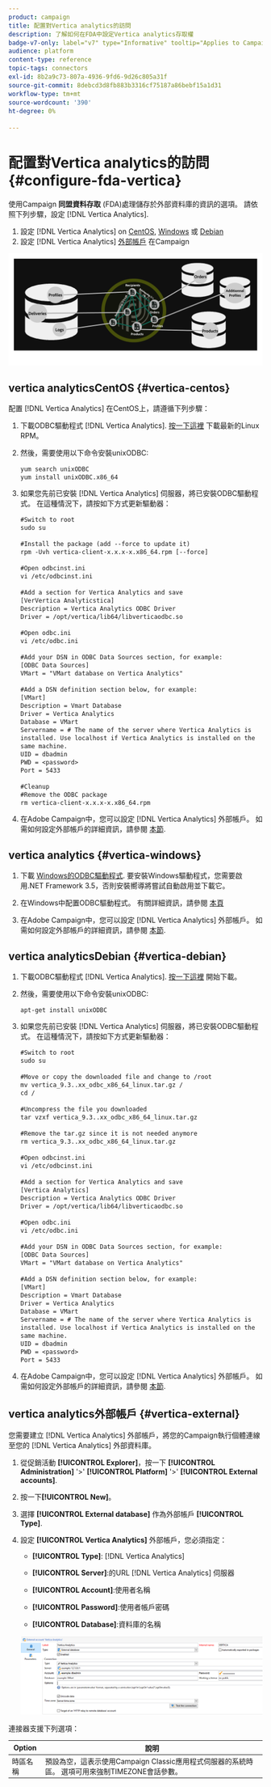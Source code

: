 ```yaml
---
product: campaign
title: 配置對Vertica analytics的訪問
description: 了解如何在FDA中設定Vertica analytics存取權
badge-v7-only: label="v7" type="Informative" tooltip="Applies to Campaign Classic v7 only"
audience: platform
content-type: reference
topic-tags: connectors
exl-id: 8b2a9c73-807a-4936-9fd6-9d26c805a31f
source-git-commit: 8debcd3d8fb883b3316cf75187a86bebf15a1d31
workflow-type: tm+mt
source-wordcount: '390'
ht-degree: 0%

---
```


# 配置對Vertica analytics的訪問 {#configure-fda-vertica}



使用Campaign **同盟資料存取** (FDA)處理儲存於外部資料庫的資訊的選項。 請依照下列步驟，設定 [!DNL Vertica Analytics].

1. 設定 [!DNL Vertica Analytics] on [CentOS](#vertica-centos), [Windows](#vertica-windows) 或 [Debian](#vertica-debian)
1. 設定 [!DNL Vertica Analytics] [外部帳戶](#vertica-external) 在Campaign

![](assets/snowflake_3.png)

## vertica analyticsCentOS {#vertica-centos}

配置 [!DNL Vertica Analytics] 在CentOS上，請遵循下列步驟：

1. 下載ODBC驅動程式 [!DNL Vertica Analytics]. [按一下這裡](https://www.vertica.com/download/vertica/client-drivers/) 下載最新的Linux RPM。

1. 然後，需要使用以下命令安裝unixODBC:

   ```
   yum search unixODBC
   yum install unixODBC.x86_64
   ```

1. 如果您先前已安裝 [!DNL Vertica Analytics] 伺服器，將已安裝ODBC驅動程式。 在這種情況下，請按如下方式更新驅動器：

   ```
   #Switch to root
   sudo su
   
   #Install the package (add --force to update it)
   rpm -Uvh vertica-client-x.x.x-x.x86_64.rpm [--force]
   
   #Open odbcinst.ini
   vi /etc/odbcinst.ini
   
   #Add a section for Vertica Analytics and save
   [VerVertica Analyticstica]
   Description = Vertica Analytics ODBC Driver
   Driver = /opt/vertica/lib64/libverticaodbc.so
   
   #Open odbc.ini
   vi /etc/odbc.ini
   
   #Add your DSN in ODBC Data Sources section, for example:
   [ODBC Data Sources]
   VMart = "VMart database on Vertica Analytics"
   
   #Add a DSN definition section below, for example:
   [VMart]
   Description = Vmart Database
   Driver = Vertica Analytics
   Database = VMart
   Servername = # The name of the server where Vertica Analytics is installed. Use localhost if Vertica Analytics is installed on the same machine.
   UID = dbadmin
   PWD = <password>
   Port = 5433
   
   #Cleanup
   #Remove the ODBC package
   rm vertica-client-x.x.x-x.x86_64.rpm
   ```

1. 在Adobe Campaign中，您可以設定 [!DNL Vertica Analytics] 外部帳戶。 如需如何設定外部帳戶的詳細資訊，請參閱 [本節](#vertica-external).

## vertica analytics {#vertica-windows}

1. 下載 [Windows的ODBC驅動程式](https://www.vertica.com/download/vertica/client-drivers/). 要安裝Windows驅動程式，您需要啟用.NET Framework 3.5，否則安裝嚮導將嘗試自動啟用並下載它。

1. 在Windows中配置ODBC驅動程式。 有關詳細資訊，請參閱 [本頁](https://www.vertica.com/docs/9.2.x/HTML/Content/Authoring/ConnectingToVertica/ClientODBC/SettingUpADSN.htm)

1. 在Adobe Campaign中，您可以設定 [!DNL Vertica Analytics] 外部帳戶。 如需如何設定外部帳戶的詳細資訊，請參閱 [本節](#vertical-external).

## vertica analyticsDebian {#vertica-debian}

1. 下載ODBC驅動程式 [!DNL Vertica Analytics]. [按一下這裡](https://sfc-repo.snowflakecomputing.com/odbc/linux/latest/index.html) 開始下載。

1. 然後，需要使用以下命令安裝unixODBC:

   ```
   apt-get install unixODBC
   ```

1. 如果您先前已安裝 [!DNL Vertica Analytics] 伺服器，將已安裝ODBC驅動程式。 在這種情況下，請按如下方式更新驅動器：

   ```
   #Switch to root
   sudo su
   
   #Move or copy the downloaded file and change to /root
   mv vertica_9.3..xx_odbc_x86_64_linux.tar.gz /
   cd /
   
   #Uncompress the file you downloaded
   tar vzxf vertica_9.3..xx_odbc_x86_64_linux.tar.gz
   
   #Remove the tar.gz since it is not needed anymore
   rm vertica_9.3..xx_odbc_x86_64_linux.tar.gz
   
   #Open odbcinst.ini
   vi /etc/odbcinst.ini
   
   #Add a section for Vertica Analytics and save
   [Vertica Analytics]
   Description = Vertica Analytics ODBC Driver
   Driver = /opt/vertica/lib64/libverticaodbc.so
   
   #Open odbc.ini
   vi /etc/odbc.ini
   
   #Add your DSN in ODBC Data Sources section, for example:
   [ODBC Data Sources]
   VMart = "VMart database on Vertica Analytics"
   
   #Add a DSN definition section below, for example:
   [VMart]
   Description = Vmart Database
   Driver = Vertica Analytics
   Database = VMart
   Servername = # The name of the server where Vertica Analytics is installed. Use localhost if Vertica Analytics is installed on the same machine.
   UID = dbadmin
   PWD = <password>
   Port = 5433
   ```

1. 在Adobe Campaign中，您可以設定 [!DNL Vertica Analytics] 外部帳戶。 如需如何設定外部帳戶的詳細資訊，請參閱 [本節](#vertica-external).

## vertica analytics外部帳戶 {#vertica-external}

您需要建立 [!DNL Vertica Analytics] 外部帳戶，將您的Campaign執行個體連線至您的 [!DNL Vertica Analytics] 外部資料庫。

1. 從促銷活動 **[!UICONTROL Explorer]**，按一下 **[!UICONTROL Administration]** &#39;>&#39; **[!UICONTROL Platform]** &#39;>&#39; **[!UICONTROL External accounts]**.

1. 按一下&#x200B;**[!UICONTROL New]**。

1. 選擇 **[!UICONTROL External database]** 作為外部帳戶 **[!UICONTROL Type]**.

1. 設定 **[!UICONTROL Vertica Analytics]** 外部帳戶，您必須指定：

   * **[!UICONTROL Type]**: [!DNL Vertica Analytics]

   * **[!UICONTROL Server]**:的URL [!DNL Vertica Analytics] 伺服器

   * **[!UICONTROL Account]**:使用者名稱

   * **[!UICONTROL Password]**:使用者帳戶密碼

   * **[!UICONTROL Database]**:資料庫的名稱

   ![](assets/vertica.png)

連接器支援下列選項：

| Option | 說明 |
|---|---|
| 時區名稱 | 預設為空，這表示使用Campaign Classic應用程式伺服器的系統時區。 選項可用來強制TIMEZONE會話參數。 |

